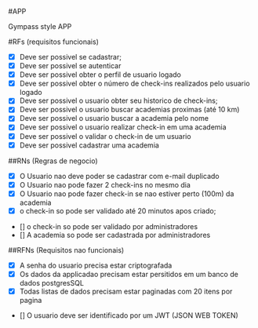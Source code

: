 #APP

Gympass style APP

#RFs (requisitos funcionais)

- [X] Deve ser possivel se cadastrar;
- [X] Deve ser possivel se autenticar
- [X] Deve ser possivel obter o perfil de usuario logado
- [X] Deve ser possivel obter o número de check-ins realizados pelo usuario logado
- [X] Deve ser possivel o usuario obter seu historico de check-ins;
- [X] Deve ser possivel o usuario buscar academias proximas (até 10 km)
- [X] Deve ser possivel o usuario buscar a academia pelo nome
- [X] Deve ser possivel o usuario realizar check-in em uma academia
- [X] Deve ser possivel o validar o check-in de um usuario
- [X] Deve ser possivel cadastrar uma academia

##RNs (Regras de negocio)

- [X] O Usuario nao deve poder se cadastrar com e-mail duplicado
- [X] O Usuario nao pode fazer 2 check-ins no mesmo dia
- [X] O Usuario nao pode fazer check-in se nao estiver perto (100m) da academia
- [X] o check-in so pode ser validado até 20 minutos apos criado;
- [] o check-in so pode ser validado por administradores
- [] A academia so pode ser cadastrada por administradores


##RFNs (Requisitos nao funcionais)


- [X] A senha do usuario precisa estar criptografada
- [X] Os dados da applicadao precisam estar persitidos em um banco de dados postgresSQL
- [X] Todas listas de dados precisam estar paginadas com 20 itens por pagina
- [] O usuario deve ser identificado por um JWT (JSON WEB TOKEN)



